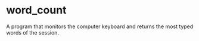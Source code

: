 # word_count
A program that monitors the computer keyboard and returns the most typed words of the session.
